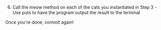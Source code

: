 


6. Call the meow method on each of the cats you instantiated in Step 3
   -Use puts to have the program output the result to the terminal


Once you're done, commit again!
